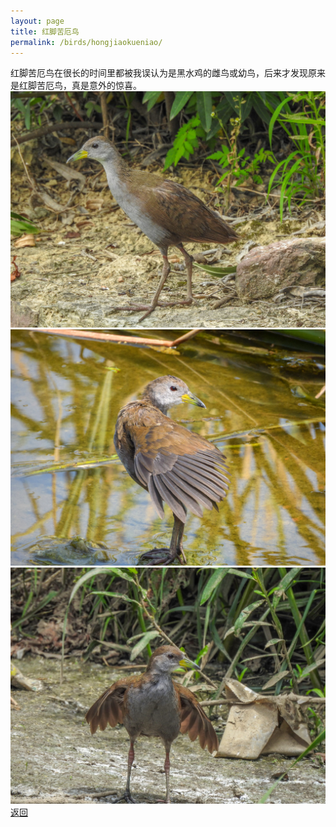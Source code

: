 ```yaml
---
layout: page
title: 红脚苦厄鸟
permalink: /birds/hongjiaokueniao/
---
```

红脚苦厄鸟在很长的时间里都被我误认为是黑水鸡的雌鸟或幼鸟，后来才发现原来是红脚苦厄鸟，真是意外的惊喜。
![](../picture/红脚苦厄鸟/DSCN3113.jpg)
![](../picture/红脚苦厄鸟/DSCN2697.jpg)
![](../picture/红脚苦厄鸟/DSCN1655.jpg)
[返回](../../)

